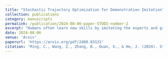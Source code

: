 ```yaml
---
title: "Stochastic Trajectory Optimization for Demonstration Imitation"
collection: publications
category: manuscripts
permalink: /publication/2024-08-06-paper-STODI-number-2
excerpt: "Humans often learn new skills by imitating the experts and gradually developing their proficiency. In this work, we introduce Stochastic Trajectory Optimization for Demonstration Imitation (STODI), a trajectory optimization framework for robots to imitate the shape of demonstration trajectories with improved dynamic performance. Consistent with the human learning process, demonstration imitation serves as an initial step, while trajectory optimization aims to enhance robot motion performance. By generating random noise and constructing proper cost functions, the STODI effectively explores and exploits generated noisy trajectories while preserving the demonstration shape characteristics. We employ three metrics to measure the similarity of trajectories in both the time and frequency domains to help with demonstration imitation. Theoretical analysis reveals relationships among these metrics, emphasizing the benefits of frequency-domain analysis for specific tasks. Experiments on a 7-DOF robotic arm in the PyBullet simulator validate the efficacy of the STODI framework, showcasing the improved optimization performance and stability compared to previous methods."
date: 2024-08-06
venue: 'Arxiv'
paperurl: 'https://arxiv.org/pdf/2408.03131'
citation: 'Ming, C., Wang, Z., Zhang, B., Duan, X., & He, J. (2024). Stochastic Trajectory Optimization for Demonstration Imitation. arXiv preprint arXiv:2408.03131.'
---
```

